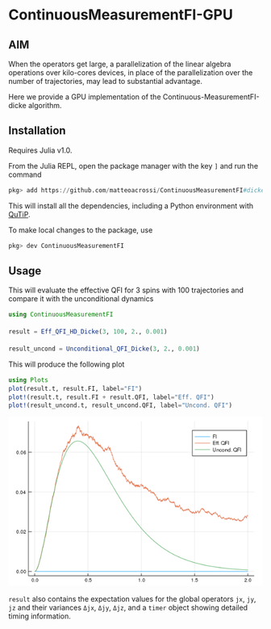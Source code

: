# ContinuousMeasurementFI-GPU

## AIM

When the operators get large, a parallelization of the linear algebra operations over kilo-cores devices, in place of the parallelization over the number of trajectories, may lead to substantial advantage.

Here we provide a GPU implementation of the Continuous-MeasurementFI-dicke algorithm.


## Installation

Requires Julia v1.0.

From the Julia REPL, open the package manager with the key `]` and run the command

```julia
pkg> add https://github.com/matteoacrossi/ContinuousMeasurementFI#dicke
```

This will install all the dependencies, including a Python environment with [QuTiP](http://www.qutip.org).

To make local changes to the package, use

```julia
pkg> dev ContinuousMeasurementFI
```

## Usage

This will evaluate the effective QFI for 3 spins with 100 trajectories and compare it with the unconditional dynamics

```julia
using ContinuousMeasurementFI

result = Eff_QFI_HD_Dicke(3, 100, 2., 0.001)

result_uncond = Unconditional_QFI_Dicke(3, 2., 0.001)
```

This will produce the following plot
```julia
using Plots
plot(result.t, result.FI, label="FI")
plot!(result.t, result.FI + result.QFI, label="Eff. QFI")
plot!(result_uncond.t, result_uncond.QFI, label="Uncond. QFI")
```

![](readme.png)


`result` also contains the expectation values for the global operators `jx`, `jy`, `jz` and their variances `Δjx`, `Δjy`, `Δjz`,
and a `timer` object showing detailed timing information.
